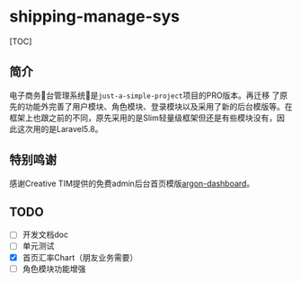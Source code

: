 # shipping-manage-sys
[TOC]
## 简介
电子商务🐒台管理系统🐳是`just-a-simple-project`项目的PRO版本。再迁移
了原先的功能外完善了用户模块、角色模块、登录模块以及采用了新的后台模版等。在框架上也跟之前的不同，原先采用的是Slim轻量级框架但还是有些模块没有，因此这次用的是Laravel5.8。
## 特别鸣谢
感谢Creative TIM提供的免费admin后台首页模版[argon-dashboard](https://github.com/creativetimofficial/argon-dashboard)。
## TODO
- [ ] 开发文档doc
- [ ] 单元测试
- [x] 首页汇率Chart（朋友业务需要）
- [ ] 角色模块功能增强
